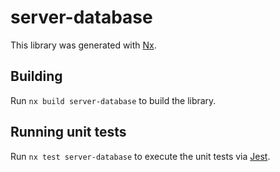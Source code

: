 # server-database

This library was generated with [Nx](https://nx.dev).

## Building

Run `nx build server-database` to build the library.

## Running unit tests

Run `nx test server-database` to execute the unit tests via [Jest](https://jestjs.io).

